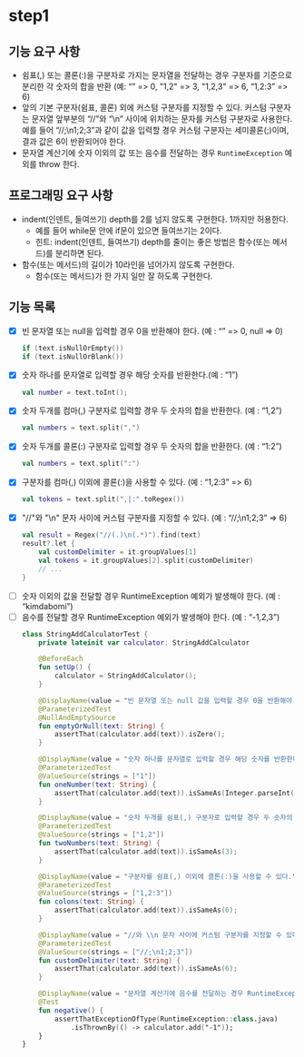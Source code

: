 # step1
## 기능 요구 사항
- 쉼표(,) 또는 콜론(:)을 구분자로 가지는 문자열을 전달하는 경우 구분자를 기준으로 분리한 각 숫자의 합을 반환 (예: “” => 0, "1,2" => 3, "1,2,3" => 6, “1,2:3” => 6)
- 앞의 기본 구분자(쉼표, 콜론) 외에 커스텀 구분자를 지정할 수 있다. 커스텀 구분자는 문자열 앞부분의 “//”와 “\n” 사이에 위치하는 문자를 커스텀 구분자로 사용한다. 예를 들어 “//;\n1;2;3”과 같이 값을 입력할 경우 커스텀 구분자는 세미콜론(;)이며, 결과 값은 6이 반환되어야 한다.
- 문자열 계산기에 숫자 이외의 값 또는 음수를 전달하는 경우 `RuntimeException` 예외를 throw 한다.
## 프로그래밍 요구 사항
- indent(인덴트, 들여쓰기) depth를 2를 넘지 않도록 구현한다. 1까지만 허용한다.
  - 예를 들어 while문 안에 if문이 있으면 들여쓰기는 2이다.
  - 힌트: indent(인덴트, 들여쓰기) depth를 줄이는 좋은 방법은 함수(또는 메서드)를 분리하면 된다.
- 함수(또는 메서드)의 길이가 10라인을 넘어가지 않도록 구현한다.
  - 함수(또는 메서드)가 한 가지 일만 잘 하도록 구현한다.
## 기능 목록
- [x] 빈 문자열 또는 null을 입력할 경우 0을 반환해야 한다. (예 : “” => 0, null => 0)
  ``` kotlin
  if (text.isNullOrEmpty())
  if (text.isNullOrBlank())
  ```
- [x] 숫자 하나를 문자열로 입력할 경우 해당 숫자를 반환한다.(예 : “1”)
  ``` kotlin
  val number = text.toInt();
  ```
- [x] 숫자 두개를 컴마(,) 구분자로 입력할 경우 두 숫자의 합을 반환한다. (예 : “1,2”)
  ``` kotlin
  val numbers = text.split(",")
  ```
- [x] 숫자 두개를 콜론(:) 구분자로 입력할 경우 두 숫자의 합을 반환한다. (예 : “1:2”)
  ``` kotlin
  val numbers = text.split(":")
  ```
- [x] 구분자를 컴마(,) 이외에 콜론(:)을 사용할 수 있다. (예 : “1,2:3” => 6)
  ``` kotlin
  val tokens = text.split(",|:".toRegex())
  ```
- [x] "//"와 "\n" 문자 사이에 커스텀 구분자를 지정할 수 있다. (예 : “//;\n1;2;3” => 6)
  ``` kotlin
  val result = Regex("//(.)\n(.*)").find(text)
  result?.let {
      val customDelimiter = it.groupValues[1]
      val tokens = it.groupValues[2].split(customDelimiter)
      // ...
  }
  ```
- [ ] 숫자 이외의 값을 전달할 경우 RuntimeException 예외가 발생해야 한다. (예 : “kimdabomi”)
- [ ] 음수를 전달할 경우 RuntimeException 예외가 발생해야 한다. (예 : “-1,2,3”)
  ``` kotlin
  class StringAddCalculatorTest {
      private lateinit var calculator: StringAddCalculator
  
      @BeforeEach
      fun setUp() {
          calculator = StringAddCalculator();
      }
  
      @DisplayName(value = "빈 문자열 또는 null 값을 입력할 경우 0을 반환해야 한다.")
      @ParameterizedTest
      @NullAndEmptySource
      fun emptyOrNull(text: String) {
          assertThat(calculator.add(text)).isZero();
      }
  
      @DisplayName(value = "숫자 하나를 문자열로 입력할 경우 해당 숫자를 반환한다.")
      @ParameterizedTest
      @ValueSource(strings = ["1"])
      fun oneNumber(text: String) {
          assertThat(calculator.add(text)).isSameAs(Integer.parseInt(text));
      }
  
      @DisplayName(value = "숫자 두개를 쉼표(,) 구분자로 입력할 경우 두 숫자의 합을 반환한다.")
      @ParameterizedTest
      @ValueSource(strings = ["1,2"])
      fun twoNumbers(text: String) {
          assertThat(calculator.add(text)).isSameAs(3);
      }
  
      @DisplayName(value = "구분자를 쉼표(,) 이외에 콜론(:)을 사용할 수 있다.")
      @ParameterizedTest
      @ValueSource(strings = ["1,2:3"])
      fun colons(text: String) {
          assertThat(calculator.add(text)).isSameAs(6);
      }
  
      @DisplayName(value = "//와 \\n 문자 사이에 커스텀 구분자를 지정할 수 있다.")
      @ParameterizedTest
      @ValueSource(strings = ["//;\n1;2;3"])
      fun customDelimiter(text: String) {
          assertThat(calculator.add(text)).isSameAs(6);
      }
  
      @DisplayName(value = "문자열 계산기에 음수를 전달하는 경우 RuntimeException 예외 처리를 한다.")
      @Test
      fun negative() {
          assertThatExceptionOfType(RuntimeException::class.java)
              .isThrownBy(() -> calculator.add("-1"));
      }
  }
  ```
